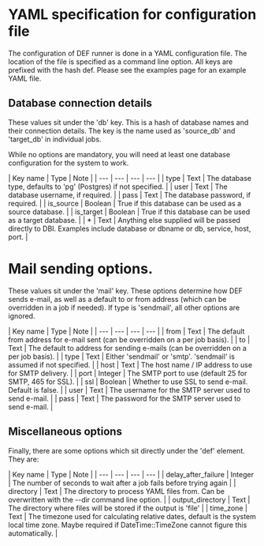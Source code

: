 # YAML specification for configuration file

The configuration of DEF runner is done in a YAML configuration file. The location of the file is specified as a command line option. All keys are prefixed with the hash def. Please see the examples page for an example YAML file.

## Database connection details

These values sit under the 'db' key. This is a hash of database names and their connection details. The key is the name used as 'source_db' and 'target_db' in individual jobs.

While no options are mandatory, you will need at least one database configuration for the system to work.

| Key name | Type | Note |
| --- | --- | --- | --- |
| type | Text | The database type, defaults to 'pg' (Postgres) if not specified. |
| user | Text | The database username, if required. |
| pass | Text | The database password, if required. |
| is_source | Boolean | True if this database can be used as a source database. |
| is_target | Boolean | True if this database can be used as a target database. |
| * | Text | Anything else supplied will be passed directly to DBI. Examples include database or dbname or db, service, host, port. |

# Mail sending options.

These values sit under the 'mail' key. These options determine how DEF sends e-mail, as well as a default to or from address (which can be overridden in a job if needed). If type is 'sendmail', all other options are ignored.

| Key name | Type | Note |
| --- | --- | --- | --- |
| from | Text | The default from address for e-mail sent (can be overridden on a per job basis). |
| to | Text | The default to address for sending e-mails (can be overridden on a per job basis). |
| type | Text | Either 'sendmail' or 'smtp'. 'sendmail' is assumed if not specified. |
| host | Text | The host name / IP address to use for SMTP delivery. |
| port | Integer | The SMTP port to use (default 25 for SMTP, 465 for SSL). |
| ssl | Boolean | Whether to use SSL to send e-mail. Default is false. |
| user | Text | The username for the SMTP server used to send e-mail. |
| pass | Text | The password for the SMTP server used to send e-mail. |

## Miscellaneous options
Finally, there are some options which sit directly under the 'def' element. They are:

| Key name | Type | Note |
| --- | --- | --- | --- |
| delay\_after\_failure | Integer | The number of seconds to wait after a job fails before trying again |
| directory | Text | The directory to process YAML files from. Can be overwritten with the --dir command line option. |
| output\_directory | Text | The directory where files will be stored if the output is 'file' |
| time_zone | Text | The timezone used for calculating relative dates, default is the system local time zone. Maybe required if DateTime::TimeZone cannot figure this automatically. |
